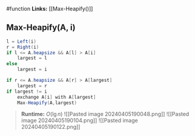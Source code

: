 #function 
**Links:** [[Max-Heapify()]]
## Max-Heapify(A, i)
```java 
l = Left(i)
r = Right(i)
if l <= A.heapsize && A[l] > A[i]
	largest = l
else 
	largest = i

if r <= A.heapsize && A[r] > A[largest] 
	largest = r
if largest != i
	exchange A[i] with A[largest]
	Max-Heapify(A,largest)
```
>**Runtime:** $O(\lg n)$
![[Pasted image 20240405190048.png]]
	![[Pasted image 20240405190104.png]]
		![[Pasted image 20240405190122.png]]


